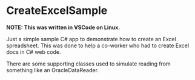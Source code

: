 # CreateExcelSample
**NOTE: This was written in VSCode on Linux.**

Just a simple sample C# app to demonstrate how to create an Excel spreadsheet. This was done to help a co-worker who had to create Excel docs in C# web code.

There are some supporting classes used to simulate reading from something like an OracleDataReader.

